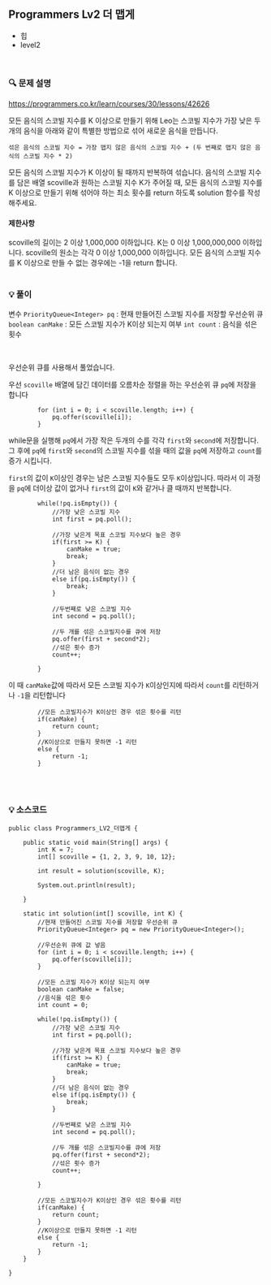## Programmers Lv2 더 맵게
- 힙
- level2

<br>


### 🔍 문제 설명
https://programmers.co.kr/learn/courses/30/lessons/42626

모든 음식의 스코빌 지수를 K 이상으로 만들기 위해 Leo는 스코빌 지수가 가장 낮은 두 개의 음식을 아래와 같이 특별한 방법으로 섞어 새로운 음식을 만듭니다.

```
섞은 음식의 스코빌 지수 = 가장 맵지 않은 음식의 스코빌 지수 + (두 번째로 맵지 않은 음식의 스코빌 지수 * 2)
```

모든 음식의 스코빌 지수가 K 이상이 될 때까지 반복하여 섞습니다.
음식의 스코빌 지수를 담은 배열 scoville과 원하는 스코빌 지수 K가 주어질 때, 모든 음식의 스코빌 지수를 K 이상으로 만들기 위해 섞어야 하는 최소 횟수를 return 하도록 solution 함수를 작성해주세요.


#### 제한사항
scoville의 길이는 2 이상 1,000,000 이하입니다.
K는 0 이상 1,000,000,000 이하입니다.
scoville의 원소는 각각 0 이상 1,000,000 이하입니다.
모든 음식의 스코빌 지수를 K 이상으로 만들 수 없는 경우에는 -1을 return 합니다.
<br><br>

###  💡 풀이

변수
`PriorityQueue<Integer> pq` : 현재 만들어진 스코빌 지수를 저장할 우선순위 큐
`boolean canMake` : 모든 스코빌 지수가 K이상 되는지 여부
`int count` : 음식을 섞은 횟수

<br>

우선순위 큐를 사용해서 풀었습니다. 

우선 `scoville` 배열에 담긴 데이터를 오름차순 정렬을 하는 우선순위 큐 `pq`에 저장을 합니다

```
		for (int i = 0; i < scoville.length; i++) {
			pq.offer(scoville[i]);
		}
```

while문을 실행해 `pq`에서 가장 작은 두개의 수를 각각 `first`와 `second`에 저장합니다. 그 후에 `pq`에 `first`와 `second`의 스코빌 지수를 섞을 때의 값을 `pq`에 저장하고 `count`를 증가 시킵니다.

`first`의 값이 `K`이상인 경우는 남은 스코빌 지수들도 모두 `K`이상입니다.
따라서 이 과정을 `pq`에 더이상 값이 없거나 `first`의 값이 `K`와 같거나 클 때까지 반복합니다.

```
		while(!pq.isEmpty()) {
			//가장 낮은 스코빌 지수
			int first = pq.poll();
			
			//가장 낮은게 목표 스코빌 지수보다 높은 경우
			if(first >= K) {
				canMake = true;
				break;
			}
			//더 남은 음식이 없는 경우
			else if(pq.isEmpty()) {
				break;
			}
			
			//두번째로 낮은 스코빌 지수
			int second = pq.poll();
			
			//두 개를 섞은 스코빌지수를 큐에 저장
			pq.offer(first + second*2);
			//섞은 횟수 증가
			count++;
			
		}
```

이 때 `canMake`값에 따라서 모든 스코빌 지수가 `K`이상인지에 따라서 `count`를 리턴하거나 `-1`을 리턴합니다

```
		//모든 스코빌지수가 K이상인 경우 섞은 횟수를 리턴
		if(canMake) {
			return count;
		}
		//K이상으로 만들지 못하면 -1 리턴
		else {
			return -1;
		}
```


<br><br>

###  💡 소스코드
```
public class Programmers_LV2_더맵게 {

	public static void main(String[] args) {
		int K = 7;
		int[] scoville = {1, 2, 3, 9, 10, 12};
		
		int result = solution(scoville, K);
		
		System.out.println(result);

	}
	
	static int solution(int[] scoville, int K) {
		//현재 만들어진 스코빌 지수를 저장할 우선순위 큐
		PriorityQueue<Integer> pq = new PriorityQueue<Integer>();
		
		//우선순위 큐에 값 넣음
		for (int i = 0; i < scoville.length; i++) {
			pq.offer(scoville[i]);
		}
		
		//모든 스코빌 지수가 K이상 되는지 여부
		boolean canMake = false;
		//음식을 섞은 횟수
		int count = 0;
		
		while(!pq.isEmpty()) {
			//가장 낮은 스코빌 지수
			int first = pq.poll();
			
			//가장 낮은게 목표 스코빌 지수보다 높은 경우
			if(first >= K) {
				canMake = true;
				break;
			}
			//더 남은 음식이 없는 경우
			else if(pq.isEmpty()) {
				break;
			}
			
			//두번째로 낮은 스코빌 지수
			int second = pq.poll();
			
			//두 개를 섞은 스코빌지수를 큐에 저장
			pq.offer(first + second*2);
			//섞은 횟수 증가
			count++;
			
		}
		
		//모든 스코빌지수가 K이상인 경우 섞은 횟수를 리턴
		if(canMake) {
			return count;
		}
		//K이상으로 만들지 못하면 -1 리턴
		else {
			return -1;
		}
	}

}


```


<br>

